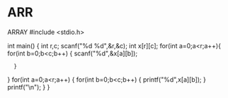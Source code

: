 # ARR
ARRAY
#include <stdio.h>

int main()
{
   int r,c;
   scanf("%d %d",&r,&c);
   int x[r][c];
  for(int a=0;a<r;a++){
      for(int b=0;b<c;b++)
      {
      scanf("%d",&x[a][b]);
 
      }
  }
  for(int a=0;a<r;a++)
   {
       for(int b=0;b<c;b++)
       {
           printf("%d",x[a][b]);
       }
       printf("\n");
   }
}
